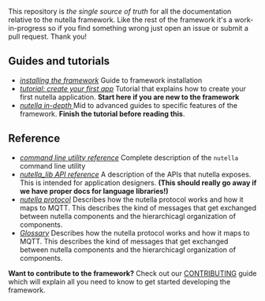 This repository is _the single source of truth_ for all the documentation relative to the nutella framework. Like the rest of the framework it's a work-in-progress so if you find something wrong just open an issue or submit a pull request. Thank you!

## Guides and tutorials
* *[installing the framework](getting_started/index.md)* Guide to framework installation
* *[tutorial: create your first app](getting_started/tutorial_1.md)* Tutorial that explains how to create your first nutella application. **Start here if you are new to the framework**
* *[nutella in-depth ](in-depth/index.md)* Mid to advanced guides to specific features of the framework. **Finish the tutorial before reading this**.

## Reference
* *[command line utility reference](https://github.com/nutella-framework/docs/blob/master/cli/index.md)* Complete description of the `nutella` command line utility
* *[nutella_lib API reference](apis/index.md)* A description of the APIs that nutella exposes. This is intended for application designers. **(This should really go away if we have proper docs for language libraries!)**
* *[nutella protocol](protocol/index.md)* Describes how the nutella protocol works and how it maps to MQTT. This describes the kind of messages that get exchanged between nutella components and the hierarchicagl organization of components.
* *[Glossary](misc/glossary.md)* Describes how the nutella protocol works and how it maps to MQTT. This describes the kind of messages that get exchanged between nutella components and the hierarchicagl organization of components.

**Want to contribute to the framework?** Check out our [CONTRIBUTING](CONTRIBUTING.md) guide which will explain all you need to know to get started developing the framework.
